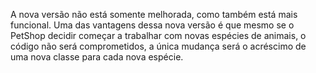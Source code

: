   A nova versão não está somente melhorada, como também está mais funcional.
  Uma das vantagens dessa nova versão é que mesmo se o PetShop decidir começar a trabalhar com novas espécies de animais, o código não será comprometidos,
a única mudança será o acréscimo de uma nova classe para cada nova espécie.
